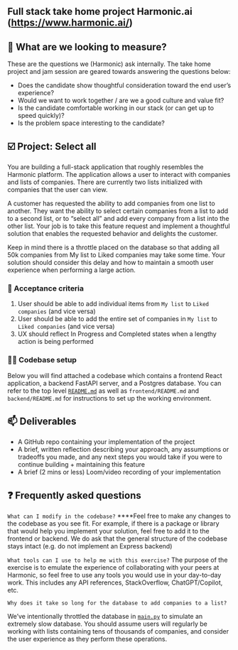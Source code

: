 ## Full stack take home project Harmonic.ai (https://www.harmonic.ai/)

## 📏 What are we looking to measure?

These are the questions we (Harmonic) ask internally. The take home project and jam session are geared towards answering the questions below:

- Does the candidate show thoughtful consideration toward the end user’s experience?
- Would we want to work together / are we a good culture and value fit?
- Is the candidate comfortable working in our stack (or can get up to speed quickly)?
- Is the problem space interesting to the candidate?

## ☑️ Project: Select all

You are building a full-stack application that roughly resembles the Harmonic platform. The application allows a user to interact with companies and lists of companies. There are currently two lists initialized with companies that the user can view. 

A customer has requested the ability to add companies from one list to another. They want the ability to select certain companies from a list to add to a second list, or to “select all” and add every company from a list into the other list. Your job is to take this feature request and implement a thoughtful solution that enables the requested behavior and delights the customer.

Keep in mind there is a throttle placed on the database so that adding all 50k companies from My list to Liked companies may take some time. Your solution should consider this delay and how to maintain a smooth user experience when performing a large action.

### 🎯 Acceptance criteria

1. User should be able to add individual items from `My list` to `Liked companies` 
(and vice versa)
2. User should be able to add the entire set of companies in `My list` to `Liked companies` (and vice versa)
3. UX should reflect In Progress and Completed states when a lengthy action is being performed

### 🧑‍💻 Codebase setup

Below you will find attached a codebase which contains a frontend React application, a backend FastAPI server, and a Postgres database. You can refer to the top level [`README.md`](http://README.md) as well as `frontend/README.md` and `backend/README.md` for instructions to set up the working environment.

## 📫 Deliverables

- A GitHub repo containing your implementation of the project
- A brief, written reflection describing your approach, any assumptions or tradeoffs you made, and any next steps you would take if you were to continue building + maintaining this feature
- A brief (2 mins or less) Loom/video recording of your implementation

## ❓ Frequently asked questions

`What can I modify in the codebase?`
****Feel free to make any changes to the codebase as you see fit. For example, if there is a package or library that would help you implement your solution, feel free to add it to the frontend or backend. We do ask that the general structure of the codebase stays intact (e.g. do not implement an Express backend)

`What tools can I use to help me with this exercise?`
The purpose of the exercise is to emulate the experience of collaborating with your peers at Harmonic, so feel free to use any tools you would use in your day-to-day work. This includes any API references, StackOverflow, ChatGPT/Copilot, etc.

`Why does it take so long for the database to add companies to a list?`

We’ve intentionally throttled the database in [`main.py`](http://main.py) to simulate an extremely slow database. You should assume users will regularly be working with lists containing tens of thousands of companies, and consider the user experience as they perform these operations.